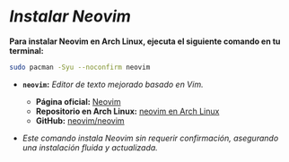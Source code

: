 <!-- Autor: Daniel Benjamin Perez Morales -->
<!-- GitHub: https://github.com/DanielBenjaminPerezMoralesDev13 -->
<!-- Gitlab: https://gitlab.com/DanielBenjaminPerezMoralesDev13 -->
<!-- Correo electrónico: danielperezdev@proton.me -->

# ***Instalar Neovim***

**Para instalar Neovim en Arch Linux, ejecuta el siguiente comando en tu terminal:**

```bash
sudo pacman -Syu --noconfirm neovim
```

- **`neovim`:** *Editor de texto mejorado basado en Vim.*
  - **Página oficial:** [Neovim](https://neovim.io/ "https://neovim.io/")
  - **Repositorio en Arch Linux:** [neovim en Arch Linux](https://archlinux.org/packages/extra/x86_64/neovim/ "https://archlinux.org/packages/extra/x86_64/neovim/")
  - **GitHub:** [neovim/neovim](https://github.com/neovim/neovim "https://github.com/neovim/neovim")

- *Este comando instala Neovim sin requerir confirmación, asegurando una instalación fluida y actualizada.*
